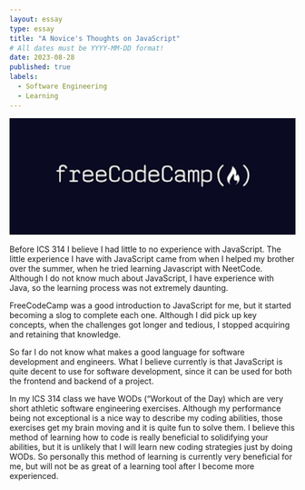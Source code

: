 ```yaml
---
layout: essay
type: essay
title: "A Novice's Thoughts on JavaScript"
# All dates must be YYYY-MM-DD format!
date: 2023-08-28
published: true
labels:
  - Software Engineering
  - Learning
---
```


<img width="699px" class="rounded float-start pe-4" src="../img/a-novice's-thoughts-on-javascript/freecodecamp.png">



Before ICS 314 I believe I had little to no experience with JavaScript. The little experience I have with JavaScript came from when I helped my brother over the summer, when he tried learning Javascript with NeetCode. Although I do not know much about JavaScript, I have experience with Java, so the learning process was not extremely daunting. 

FreeCodeCamp was a good introduction to JavaScript for me, but it started becoming a slog to complete each one. Although I did pick up key concepts, when the challenges got longer and tedious, I stopped acquiring and retaining that knowledge.

So far I do not know what makes a good language for software development and engineers. What I believe currently is that JavaScript is quite decent to use for software development, since it can be used for both the frontend and backend of a project.

In my ICS 314 class we have WODs (“Workout of the Day) which are very short athletic software engineering exercises. Although my performance being not exceptional is a nice way to describe my coding abilities, those exercises get my brain moving and it is quite fun to solve them. I believe this method of learning how to code is really beneficial to solidifying your abilities, but it is unlikely that I will learn new coding strategies just by doing WODs. So personally this method of learning is currently very beneficial for me, but will not be as great of a learning tool after I become more experienced.
